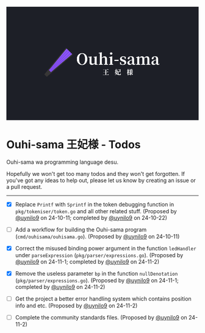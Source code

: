 ![](assets/banners/kanji.png)

# Ouhi-sama 王妃様 - Todos

Ouhi-sama wa programming language desu.

Hopefully we won't get too many todos and they won't get forgotten. If you've got any ideas to help out, please let us know by creating an issue or a pull request.

---

- [x] Replace `Printf` with `Sprintf` in the token debugging function in `pkg/tokeniser/token.go` and all other related stuff. (Proposed by [@uynilo9](https://github.com/uynilo9) on 24-10-11; completed by [@uynilo9](https://github.com/uynilo9) on 24-10-22)

- [ ] Add a workflow for building the Ouhi-sama program (`cmd/ouhisama/ouhisama.go`). (Proposed by [@uynilo9](https://github.com/uynilo9) on 24-10-11)

- [x] Correct the misused binding power argument in the function `ledHandler` under `parseExpression` (`pkg/parser/expressions.go`). (Proposed by [@uynilo9](https://github.com/uynilo9) on 24-11-1; completed by [@uynilo9](https://github.com/uynilo9) on 24-11-2)

- [x] Remove the useless parameter `bp` in the function `nullDenotation` (`pkg/parser/expressions.go`). (Proposed by [@uynilo9](https://github.com/uynilo9) on 24-11-1; completed by [@uynilo9](https://github.com/uynilo9) on 24-11-2)

- [ ] Get the project a better error handling system which contains position info and etc. (Proposed by [@uynilo9](https://github.com/uynilo9) on 24-11-2)

- [ ] Complete the community standards files. (Proposed by [@uynilo9](https://github.com/uynilo9) on 24-11-2)
